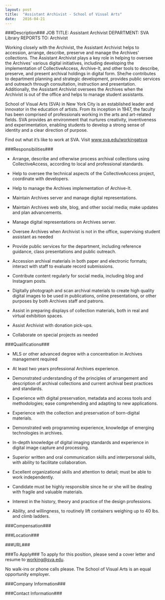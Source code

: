```yaml
---
layout: post
title:  "Assistant Archivist - School of Visual Arts"
date:   2016-04-21
---
```


###Description###
JOB TITLE: Assistant Archivist 
DEPARTMENT: SVA  Library 
REPORTS TO: Archivist

Working closely with the Archivist, the Assistant Archivist helps to accession, arrange, describe, preserve and manage the Archives’ collections. The Assistant Archivist plays a key role in helping to oversee the Archives’ various digital initiatives, including developing the implementation of CollectiveAccess, Archive-It, and other tools to describe, preserve, and present archival holdings in digital form. She/he contributes to department planning and strategic development, provides public services and outreach through consultation, instruction and presentation. Additionally, the Assistant Archivist oversees the Archives when the Archivist is out of the office and helps to manage student assistants. 

School of Visual Arts (SVA) in New York City is an established leader and innovator in the education of artists. From its inception in 1947, the faculty has been comprised of professionals working in the arts and art-related fields. SVA provides an environment that nurtures creativity, inventiveness and experimentation, enabling students to develop a strong sense of identity and a clear direction of purpose. 

Find out what it’s like to work at SVA.  Visit www.sva.edu/workingatsva  


###Responsibilities###
* Arrange, describe and otherwise process archival collections using CollectiveAccess, according to local and professional standards.

* Help to oversee the technical aspects of the CollectiveAccess project, coordinate with developers.

* Help to manage the Archives implementation of Archive-It.

* Maintain Archives server and manage digital representations.

* Maintain Archives web site, blog, and other social media; make updates and plan advancements.

* Manage digital representations on Archives server.

* Oversee Archives when Archivist is not in the office, supervising student assistant as needed

* Provide public services for the department, including reference guidance, class presentations and public outreach.

* Accession archival materials in both paper and electronic formats; interact with staff to evaluate record submissions.

* Contribute content regularly for social media, including blog and Instagram posts.

* Digitally photograph and scan archival materials to create high quality digital images to be used in publications, online presentations, or other purposes by both Archives staff and patrons.

* Assist in preparing displays of collection materials, both in real and virtual exhibition spaces.

* Assist Archivist with donation pick-ups.

* Collaborate on special projects as needed 


###Qualifications###
* MLS or other advanced degree with a concentration in Archives management required

* At least two years professional Archives experience.

* Demonstrated understanding of the principles of arrangement and description of archival collections and current archival best practices and standards.

* Experience with digital preservation, metadata and access tools and methodologies; ease comprehending and adapting to new applications.

* Experience with the collection and preservation of born-digital materials.

* Demonstrated web programming experience, knowledge of emerging technologies in archives.

* In-depth knowledge of digital imaging standards and experience in digital image capture and processing.

* Superior written and oral communication skills and interpersonal skills, with ability to facilitate collaboration.

* Excellent organizational skills and attention to detail; must be able to work independently.

* Candidate must be highly responsible since he or she will be dealing with fragile and valuable materials.

* Interest in the history, theory and practice of the design professions.

* Ability, and willingness, to routinely lift containers weighing up to 40 lbs. and climb ladders. 


###Compensation###



###Location###



###URL###


###To Apply###
To apply for this position, please send a cover letter and resume to working@sva.edu.

No walk-ins or phone calls please. 
The School of Visual Arts is an equal opportunity employer.


###Company Information###



###Contact Information###


